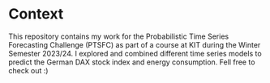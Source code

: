 # Context

This repository contains my work for the Probabilistic Time Series Forecasting Challenge (PTSFC) as part of a course at KIT during the Winter Semester 2023/24. I explored and combined different time series models to predict the German DAX stock index and energy consumption. Fell free to check out :)
